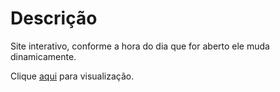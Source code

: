 <h1>Descrição</h1>
Site interativo, conforme a hora do dia que for aberto ele muda dinamicamente.

Clique <a href="siteDia/index.html">aqui</a> para visualização.
